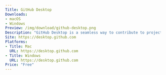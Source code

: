 ```yaml
---
Title: GitHub Desktop
Downloads:
- macOS
- Windows
Preview: /img/download/github-desktop.png
Description: "GitHub Desktop is a seamless way to contribute to projects on GitHub and GitHub Enterprise."
Site: https://desktop.github.com
Platforms:
- Title: Mac
  URL: https://desktop.github.com
- Title: Windows
  URL: https://desktop.github.com
Price: "Free"
---
```

